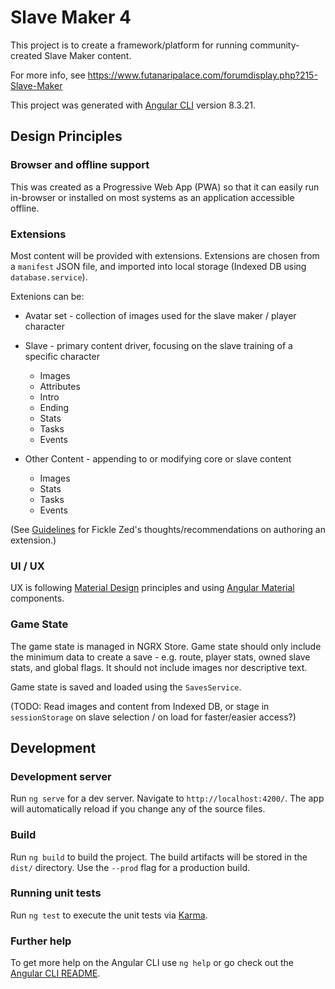 # Slave Maker 4

This project is to create a framework/platform for running community-created Slave Maker content.

For more info, see https://www.futanaripalace.com/forumdisplay.php?215-Slave-Maker

This project was generated with [Angular CLI](https://github.com/angular/angular-cli) version 8.3.21.

## Design Principles

### Browser and offline support

This was created as a Progressive Web App (PWA) so that it can easily run in-browser or installed on most systems as an application accessible offline.

### Extensions

Most content will be provided with extensions.  Extensions are chosen from a `manifest` JSON file, and imported into local storage (Indexed DB using `database.service`).

Extenions can be:

* Avatar set - collection of images used for the slave maker / player character

* Slave - primary content driver, focusing on the slave training of a specific character
    * Images
    * Attributes
    * Intro
    * Ending
    * Stats
    * Tasks
    * Events

* Other Content - appending to or modifying core or slave content
    * Images
    * Stats
    * Tasks
    * Events

(See [Guidelines](GUILDELINES.md) for Fickle Zed's thoughts/recommendations on authoring an extension.)

### UI / UX

UX is following [Material Design](https://material.io/) principles and using [Angular Material](https://material.angular.io/) components.

### Game State

The game state is managed in NGRX Store.  Game state should only include the minimum data to create a save - e.g. route, player stats, owned slave stats, and global flags. It should not include images nor descriptive text.

Game state is saved and loaded using the `SavesService`.

(TODO: Read images and content from Indexed DB, or stage in `sessionStorage` on slave selection / on load for faster/easier access?)

## Development

### Development server

Run `ng serve` for a dev server. Navigate to `http://localhost:4200/`. The app will automatically reload if you change any of the source files.

### Build

Run `ng build` to build the project. The build artifacts will be stored in the `dist/` directory. Use the `--prod` flag for a production build.

### Running unit tests

Run `ng test` to execute the unit tests via [Karma](https://karma-runner.github.io).

### Further help

To get more help on the Angular CLI use `ng help` or go check out the [Angular CLI README](https://github.com/angular/angular-cli/blob/master/README.md).
